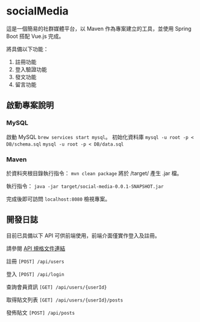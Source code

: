 # socialMedia
這是一個簡易的社群媒體平台，以 Maven 作為專案建立的工具，並使用 Spring Boot 搭配 Vue.js 完成。

將具備以下功能：
1. 註冊功能
2. 登入驗證功能
3. 發文功能
4. 留言功能

## 啟動專案說明
### MySQL
啟動 MySQL `` brew services start mysql ``。
初始化資料庫 `` mysql -u root -p < DB/schema.sql `` `` mysql -u root -p < DB/data.sql  ``

### Maven
於資料夾根目錄執行指令：
`` mvn clean package ``
將於 /target/ 產生 .jar 檔。

執行指令：
`` java -jar target/social-media-0.0.1-SNAPSHOT.jar ``

完成後即可訪問 ` localhost:8080 ` 檢視專案。

## 開發日誌
目前已具備以下 API 可供前端使用，前端介面僅實作登入及註冊。

請參閱 [API 規格文件連結](/src/main/java/com/chiakaitu/social_media/controller/API.md)

註冊 ` [POST] /api/users `

登入 ` [POST] /api/login `

查詢會員資訊 ` [GET] /api/users/{userId} `

取得貼文列表 ` [GET] /api/users/{userId}/posts `

發佈貼文 ` [POST] /api/posts `
